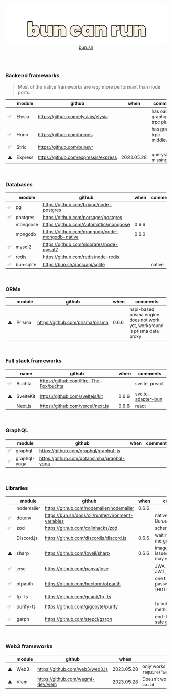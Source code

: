 <a href="https://bun.sh">
<p align="center">
  <img src="https://raw.githubusercontent.com/emastho/bun-can-run/main/bun.svg" alt="Bun logo" /><br/>
  bun.sh
</p>
</a>
<br /><br />

### Backend frameworks
> Most of the native frameworks are *way* more performant than node ports.

||module|github|when|comments|
|--|--|--|--|--|
|✅| Elysia | https://github.com/elysiajs/elysia | | has oauth2, graphql, trpc plugins
|✅|Hono|https://github.com/honojs||has graphql, trpc middleware
|✅|Stric|https://github.com/bunsvr|
|⚠️|Express|https://github.com/expressjs/express|2023.05.28|querystrings missing|

<br />

### Databases
|| module |  github | when | comments |
|--|--|--|--|--|
|✅| pg | https://github.com/brianc/node-postgres |
|✅|postgres|https://github.com/porsager/postgres|
||mongoose|https://github.com/Automattic/mongoose| 0.6.6
||mongodb|https://github.com/mongodb/node-mongodb-native| 0.6.0
|✅|mysql2|https://github.com/sidorares/node-mysql2|
|✅|redis|https://github.com/redis/node-redis|
|✅|bun:sqlite|https://bun.sh/docs/api/sqlite||native

<br />

### ORMs
||module|github|when|comments|
|--|--|--|--|--|
|⚠️|Prisma|https://github.com/prisma/prisma|0.6.6|napi-based prisma engine does not work yet, workaround is prisma data proxy|

<br />

### Full stack frameworks
||name|github|when|comments|
|--|--|--|--|--|
|✅|Buchta|https://github.com/Fire-The-Fox/buchta||svelte, preact
|⚠️|SvelteKit|https://github.com/sveltejs/kit|0.6.6|[svelte-adapter-bun](https://github.com/gornostay25/svelte-adapter-bun)
||Next.js|https://github.com/vercel/next.js|0.6.6|react

<br />

### GraphQL
||module|github|when|comments|
|--|--|--|--|--|
|✅|graphql|https://github.com/graphql/graphql-js|
|✅|graphql-yoga|https://github.com/dotansimha/graphql-yoga|

<br />

### Libraries
|| module |  github | when | comments |
|--|--|--|--|--|
||nodemailer|https://github.com/nodemailer/nodemailer|0.6.6|
|✅|dotenv|https://bun.sh/docs/cli/run#environment-variables||native, Bun.env.VARIABLE
|✅|zod|https://github.com/colinhacks/zod||schema validation
|| Discord.js | https://github.com/discordjs/discord.js | 0.6.6 | waiting for pr merge |
|⚠️|sharp|https://github.com/lovell/sharp|0.6.6|image \| has issues, basic use may work
|✅|jose|https://github.com/panva/jose||JWA, JWS, JWE, JWT, JWK, JWKS|
|✅|otpauth|https://github.com/hectorm/otpauth||one time password (HOTP/TOTP)
|✅| fp-ts | https://github.com/gcanti/fp-ts ||
|✅|purify-ts|https://github.com/gigobyte/purify||fp but with method chaining|
|✅|garph|https://github.com/stepci/garph||end-to-end type-safe graphql

<br />

### Web3 frameworks
|| module |  github | when | comments |
|--|--|--|--|--|
|⚠️| Web3 | https://github.com/web3/web3.js |2023.05.28| only works if required `const Web3 = require("web3/dist/web3.min.js");`
|⚠️| Viem | https://github.com/wagmi-dev/viem |2023.05.28| Doesn't work unless used with `bun build`
